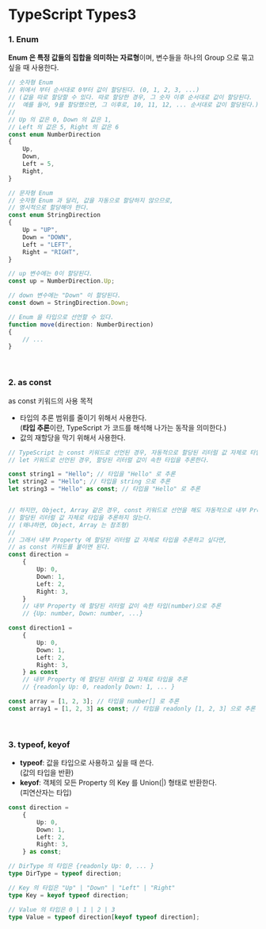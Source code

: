 # TypeScript Types3

### 1. Enum
**Enum 은 특정 값들의 집합을 의미하는 자료형**이며, 변수들을 하나의 Group 으로 묶고싶을 때 사용한다.
```ts
// 숫자형 Enum
// 위에서 부터 순서대로 0부터 값이 할당된다. (0, 1, 2, 3, ...)
// (값을 따로 할당할 수 있다. 따로 할당한 경우, 그 숫자 이후 순서대로 값이 할당된다.
//  예를 들어, 9를 할당했으면, 그 이후로, 10, 11, 12, ... 순서대로 값이 할당된다.)
//
// Up 의 값은 0, Down 의 값은 1,
// Left 의 값은 5, Right 의 값은 6
const enum NumberDirection
{
    Up,
    Down,
    Left = 5,
    Right,
}

// 문자형 Enum
// 숫자형 Enum 과 달리, 값을 자동으로 할당하지 않으므로,
// 명시적으로 할당해야 한다.
const enum StringDirection
{
    Up = "UP",
    Down = "DOWN",
    Left = "LEFT",
    Right = "RIGHT",
}

// up 변수에는 0이 할당된다.
const up = NumberDirection.Up;

// down 변수에는 "Down" 이 할당된다.
const down = StringDirection.Down;

// Enum 을 타입으로 선언할 수 있다.
function move(direction: NumberDirection)
{
    // ...
}
```

<br>

### 2. as const 
as const 키워드의 사용 목적
* 타입의 추론 범위를 줄이기 위해서 사용한다.<br>(**타입 추론**이란, TypeScript 가 코드를 해석해 나가는 동작을 의미한다.)
* 값의 재할당을 막기 위해서 사용한다.
```ts
// TypeScript 는 const 키워드로 선언된 경우, 자동적으로 할당된 리터럴 값 자체로 타입을 추론하지만,
// let 키워드로 선언된 경우, 할당된 리터럴 값이 속한 타입을 추론한다.

const string1 = "Hello"; // 타입을 "Hello" 로 추론
let string2 = "Hello"; // 타입을 string 으로 추론
let string3 = "Hello" as const; // 타입을 "Hello" 로 추론


// 하지만, Object, Array 같은 경우, const 키워드로 선언을 해도 자동적으로 내부 Property 에
// 할당된 리터럴 값 자체로 타입을 추론하지 않는다.
// (왜냐하면, Object, Array 는 참조형)
//
// 그래서 내부 Property 에 할당된 리터럴 값 자체로 타입을 추론하고 싶다면,
// as const 키워드를 붙이면 된다.
const direction =
    {
        Up: 0,
        Down: 1,
        Left: 2,
        Right: 3,
    } 
    // 내부 Property 에 할당된 리터럴 값이 속한 타입(number)으로 추론
    // {Up: number, Down: number, ...}

const direction1 =
    {
        Up: 0,
        Down: 1,
        Left: 2,
        Right: 3,
    } as const
    // 내부 Property 에 할당된 리터럴 값 자체로 타입을 추론
    // {readonly Up: 0, readonly Down: 1, ... }

const array = [1, 2, 3]; // 타입을 number[] 로 추론
const array1 = [1, 2, 3] as const; // 타입을 readonly [1, 2, 3] 으로 추론
```

<br>

### 3. typeof, keyof 
* **typeof**: 값을 타입으로 사용하고 싶을 때 쓴다. <br> (값의 타입을 반환)
* **keyof**: 객체의 모든 Property 의 Key 를 Union(|) 형태로 반환한다. <br> (피연산자는 타입) 
```ts
const direction =
    {
        Up: 0,
        Down: 1,
        Left: 2,
        Right: 3,
    } as const;

// DirType 의 타입은 {readonly Up: 0, ... }
type DirType = typeof direction;

// Key 의 타입은 "Up" | "Down" | "Left" | "Right"
type Key = keyof typeof direction;

// Value 의 타입은 0 | 1 | 2 | 3
type Value = typeof direction[keyof typeof direction];
```